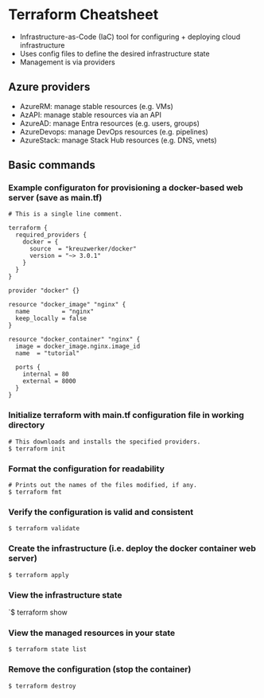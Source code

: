 # Terraform Cheatsheet

- Infrastructure-as-Code (IaC) tool for configuring + deploying cloud infrastructure
- Uses config files to define the desired infrastructure state
- Management is via providers

## Azure providers

- AzureRM: manage stable resources (e.g. VMs)
- AzAPI: manage stable resources via an API
- AzureAD: manage Entra resources (e.g. users, groups)
- AzureDevops: manage DevOps resources (e.g. pipelines)
- AzureStack: manage Stack Hub resources (e.g. DNS, vnets)

## Basic commands

### Example configuraton for provisioning a docker-based web server (save as main.tf)

~~~
# This is a single line comment.

terraform {
  required_providers {
    docker = {
      source  = "kreuzwerker/docker"
      version = "~> 3.0.1"
    }
  }
}

provider "docker" {}

resource "docker_image" "nginx" {
  name         = "nginx"
  keep_locally = false
}

resource "docker_container" "nginx" {
  image = docker_image.nginx.image_id
  name  = "tutorial"

  ports {
    internal = 80
    external = 8000
  }
}
~~~

### Initialize terraform with main.tf configuration file in working directory

~~~
# This downloads and installs the specified providers.
$ terraform init
~~~

### Format the configuration for readability

~~~
# Prints out the names of the files modified, if any.
$ terraform fmt
~~~

### Verify the configuration is valid and consistent

`$ terraform validate`

### Create the infrastructure (i.e. deploy the docker container web server)

`$ terraform apply`

### View the infrastructure state

`$ terraform show

### View the managed resources in your state

`$ terraform state list`

### Remove the configuration (stop the container)

`$ terraform destroy`


